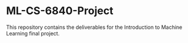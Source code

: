 # ML-CS-6840-Project
This repository contains the deliverables for the Introduction to Machine Learning final project.
